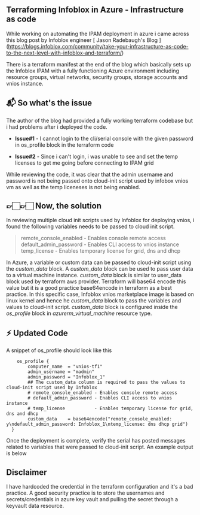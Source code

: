 ## Terraforming Infoblox in Azure - Infrastructure as code  

While working on automating the IPAM deployment in azure i came across this blog post by Infoblox engineer [ Jason Radebaugh's Blog ] 
(https://blogs.infoblox.com/community/take-your-infrastructure-as-code-to-the-next-level-with-infoblox-and-terraform/)

There is a terraform manifest at the end of the blog which basically sets up the Infoblox IPAM with a fully functioning Azure environment including resource groups, virtual networks, security groups, storage accounts and vnios instance. 

## 📬 So what's the issue

The  author of the blog had provided a fully working terraform codebase but i had problems after i deployed the code.

- **Issue#1** - I cannot login to the cli/serial console with the given password in os_profile block in the terraform code

- **Issue#2** - Since i can't login, i was unable to see and set the temp licenses to get me going before connecting to IPAM grid

While reviewing the code, it was clear that the admin username and password is not being passed onto cloud-init script used by infobox vnios vm as well as the temp liceneses is not being enabled. 


## 👉🏻👉🏻 Now, the solution

In reviewing multiple cloud init scripts used by Infoblox for deploying vnios, i found the following variables needs to be passed to cloud init script. 

   > remote_console_enabled - Enables console remote access  
   > default_admin_password - Enables CLI access to vnios instance
   > temp_license           - Enables temporary license for grid, dns and dhcp

In Azure, a variable or custom data can be passed to cloud-init script using the *custom_data* block. A *custom_data* block can be used to pass user data to a virtual machine instance. *custom_data* block is similar to user_data block used by terraform aws provider. Terraform will base64 encode this value but it is a good practice base64encode in terraform as a best practice. In this specific case, Infoblox vnios marketplace image is based on linux kernel and hence he *custom_data* block to pass the variables and values to cloud-init script. *custom_data* block is configured inside the *os_profile* block  in *azurerm_virtual_machine* resource type. 

## :zap: Updated Code
A snippet of os_profile should look like this
```
    os_profile {
        computer_name  = "vnios-tf1"
        admin_username = "madmin"
        admin_password = "Infoblox_1"
        ## The custom_data column is required to pass the values to cloud-init script used by Infoblox 
        # remote_console_enabled - Enables console remote access  
        # default_admin_password - Enables CLI access to vnios instance
        # temp_license           - Enables temporary license for grid, dns and dhcp
        custom_data    = base64encode("remote_console_enabled: y\ndefault_admin_password: Infoblox_1\ntemp_license: dns dhcp grid")
  }
```
Once the deployment is complete, verify the serial has posted messages related to variables that were passed to cloud-init script. An example output is below


## Disclaimer
I have hardcoded the credential in the  terraform configuration and it's a bad practice. A good security practice is to store the usernames and secrets/credentials in azure key vault and pulling the secret through a keyvault data resource. 
